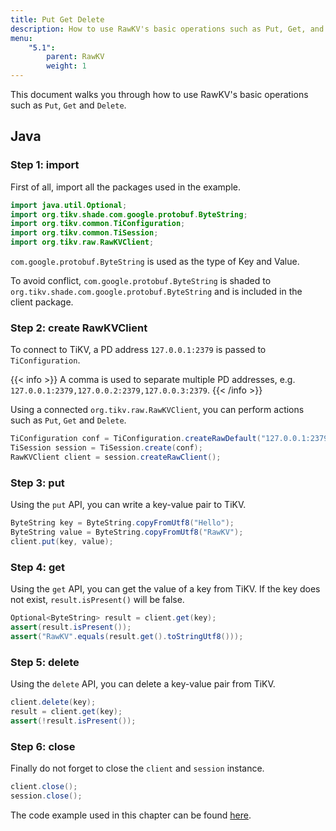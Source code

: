 ```yaml
---
title: Put Get Delete
description: How to use RawKV's basic operations such as Put, Get, and Delete.
menu:
    "5.1":
        parent: RawKV
        weight: 1
---
```


This document walks you through how to use RawKV's basic operations such as `Put`, `Get` and `Delete`.

## Java

### Step 1: import 

First of all, import all the packages used in the example.

```java
import java.util.Optional;
import org.tikv.shade.com.google.protobuf.ByteString;
import org.tikv.common.TiConfiguration;
import org.tikv.common.TiSession;
import org.tikv.raw.RawKVClient;
```

`com.google.protobuf.ByteString` is used as the type of Key and Value. 

To avoid conflict, `com.google.protobuf.ByteString` is shaded to `org.tikv.shade.com.google.protobuf.ByteString` and is included in the client package.

### Step 2: create RawKVClient

To connect to TiKV, a PD address `127.0.0.1:2379` is passed to `TiConfiguration`. 

{{< info >}}
A comma is used to separate multiple PD addresses, e.g. `127.0.0.1:2379,127.0.0.2:2379,127.0.0.3:2379`.
{{< /info >}}

Using a connected `org.tikv.raw.RawKVClient`, you can perform actions such as `Put`, `Get` and `Delete`.

```java
TiConfiguration conf = TiConfiguration.createRawDefault("127.0.0.1:2379");
TiSession session = TiSession.create(conf);
RawKVClient client = session.createRawClient();
```

### Step 3: put

Using the `put` API, you can write a key-value pair to TiKV.

```java
ByteString key = ByteString.copyFromUtf8("Hello");
ByteString value = ByteString.copyFromUtf8("RawKV");
client.put(key, value);
```

### Step 4: get

Using the `get` API, you can get the value of a key from TiKV. If the key does not exist, `result.isPresent()` will be false.

```java
Optional<ByteString> result = client.get(key);
assert(result.isPresent());
assert("RawKV".equals(result.get().toStringUtf8()));
```

### Step 5: delete

Using the `delete` API, you can delete a key-value pair from TiKV. 

```java
client.delete(key);
result = client.get(key);
assert(!result.isPresent());
```

### Step 6: close

Finally do not forget to close the `client` and `session` instance.

```java
client.close();
session.close();
```

The code example used in this chapter can be found [here](https://github.com/marsishandsome/tikv-client-examples/blob/main/java-example/src/main/java/example/rawkv/PutGetDelete.java).